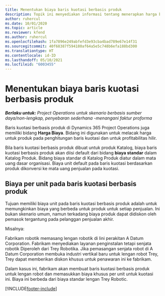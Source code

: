 ```yaml
---
title: Menentukan biaya baris kuotasi berbasis produk
description: Topik ini menyediakan informasi tentang menerapkan harga biaya ke baris kuotasi berbasis produk.
author: ruhercul
ms.date: 10/01/2020
ms.topic: article
ms.reviewer: kfend
ms.author: ruhercul
ms.openlocfilehash: 1fa7896e249abfefd3e93cba4bad789e67e14f31
ms.sourcegitcommit: 40f68387f594180af64a5e5c748b6efa188bd300
ms.translationtype: HT
ms.contentlocale: id-ID
ms.lasthandoff: 05/10/2021
ms.locfileid: "6003455"
---
```

# <a name="costing-product-based-quote-lines"></a>Menentukan biaya baris kuotasi berbasis produk

_**Berlaku untuk:** Project Operations untuk skenario berbasis sumber daya/non-lengkap, penyebaran sederhana -menangani faktur proforma_


Baris kuotasi berbasis produk di Dynamics 365 Project Operations juga memiliki bidang **Harga Biaya**. Bidang ini digunakan untuk melacak harga untuk produk pada penghitungan baris kuotasi dan untuk profitabilitas hilir.

Bila baris kuotasi berbasis produk dibuat untuk produk Katalog, biaya baris kuotasi berbasis produk akan diisi default dari bidang **biaya standar** dalam Katalog Produk. Bidang biaya standar di Katalog Produk diatur dalam mata uang dasar organisasi. Biaya unit default pada baris kuotasi berdasarkan produk dikonversi ke mata uang penjualan pada kuotasi.

## <a name="unit-cost-on-a-product-based-quote-line"></a>Biaya per unit pada baris kuotasi berbasis produk

Tujuan memiliki biaya unit pada baris kuotasi berbasis produk adalah untuk memungkinkan biaya yang berbeda untuk produk untuk setiap penjualan. Ini bukan skenario umum, namun terkadang biaya produk dapat didiskon oleh pemasok tergantung pada pelanggan penjualan akhir.

Misalnya:

Fabrikam robotik memasang lengan robotik di lini perakitan A Datum Corporation. Fabrikam menyediakan layanan penginstalan tetapi senjata robotik Diperoleh dari Trey Robotika. Jika pemasangan senjata robot di A Datum Corporation membuka industri vertikal baru untuk lengan robot Trey, Trey dapat memberikan diskon khusus untuk penawaran ini ke fabrikam.

Dalam kasus ini, fabrikam akan membuat baris kuotasi berbasis produk untuk lengan robot dan memasukkan biaya khusus per unit untuk kuotasi ini. Biaya ini berbeda dari biaya standar lengan Trey Robotic.


[!INCLUDE[footer-include](../../includes/footer-banner.md)]